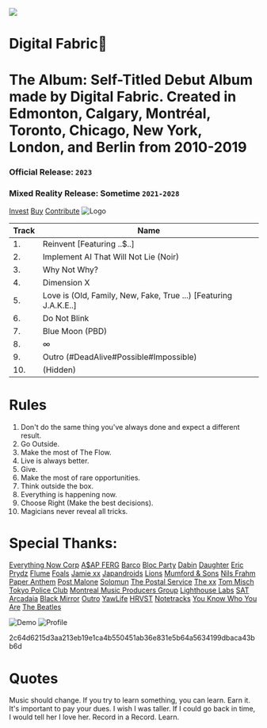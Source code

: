 ![](https://github.com/digitaIfabric/digitalfabric/blob/master/00_Artwork/album-art.png)

# Digital Fabric
# The Album: Self-Titled Debut Album made by Digital Fabric. Created in Edmonton, Calgary, Montréal, Toronto, Chicago, New York, London, and Berlin from 2010-2019

### **Official Release:** `2023`
### Mixed Reality Release: Sometime `2021-2028`

[Invest](https://music.argent.xyz)
[Buy](https://digitalfabric.bandcamp.com)
[Contribute](https://github.com/digitaIfabric/digitalfabric)
![Logo](https://github.com/digitaIfabric/digitalfabric/blob/master/00_Artwork/logo.png)

| Track | Name |
| ------------- | ------------- |
| 1. | Reinvent [Featuring ..$..] |
| 2. | Implement AI That Will Not Lie (Noir) |
| 3. | Why Not Why? |
| 4. | Dimension X |
| 5. | Love is (Old, Family, New, Fake, True ...) [Featuring J.A.K.E..] |
| 6. | Do Not Blink |
| 7. | Blue Moon (PBD)|
| 8. | ∞ |
| 9. | Outro (#DeadAlive#Possible#Impossible) |
| 10.|      (Hidden) |

# Rules
1. Don't do the same thing you've always done and expect a different result.
2. Go Outside.
3. Make the most of The Flow.
4. Live is always better.
5. Give.
6. Make the most of rare opportunities.
7. Think outside the box.
8. Everything is happening now.
9. Choose Right (Make the best decisions).
0. Magicians never reveal all tricks.

# Special Thanks:

[Everything Now Corp](https://arcadefire.com)
[A$AP FERG](https://alwaysstriveandprosper.asapferg.com/)
[Barco](https://www.barco.com)
[Bloc Party](https://blocparty.com)
[Dabin](https://soundcloud.com/dabinlee)
[Daughter](https://ohdaughter.com)
[Eric Prydz](https://ericprydz.com)
[Flume](https://flu.me)
[Foals](http://www.foals.co.uk/)
[Jamie xx](https://jamiexx.com)
[Japandroids](http://japandroids.com/)
[Lions](http://noeljon)
[Mumford & Sons](https://mumfordandsons.com)
[Nils Frahm](http://www.nilsfrahm.com/)
[Paper Anthem](https://www.paperanthem.com/)
[Post Malone](https://www.postmalone.com)
[Solomun](https://solomun)
[The Postal Service](http://postalservicemusic.net/)
[The xx](http://thexx.info)
[Tom Misch](https://tommisch.com)
[Tokyo Police Club](https://tokyopoliceclub.com)
[Montreal Music Producers Group](https://www.facebook.com/groups/328187851022140/)
[Lighthouse Labs](https://www.lighthouselabs.ca/)
[SAT](http://sat.qc.ca/)
[Arcadaia](http://www.arcadiayeg.com/24072-4497)
[Black Mirror](https://en.wikipedia.org/wiki/Black_Mirror)
[Outro](https://outro.io)
[YawLife](https://sense.yaw.life)
[HRVST](https://gohrvst.com)
[Notetracks](https://notetracks.com)
[You Know Who You Are](https://www.facebook.com/davidwav/friends)
[The Beatles](https://www.thebeatles.com)

![Demo](https://github.com/digitaIfabric/digitalfabric/blob/master/00_Artwork/demo.png)
![Profile](https://github.com/digitaIfabric/digitalfabric/blob/master/00_Artwork/profile.PNG)

2c64d6215d3aa213eb19e1ca4b550451ab36e831e5b64a5634199dbaca43bb6d

# Quotes
Music should change.
If you try to learn something, you can learn.
Earn it. It's important to pay your dues.
I wish I was taller.
If I could go back in time, I would tell her I love her.
Record in a Record.
Learn.
